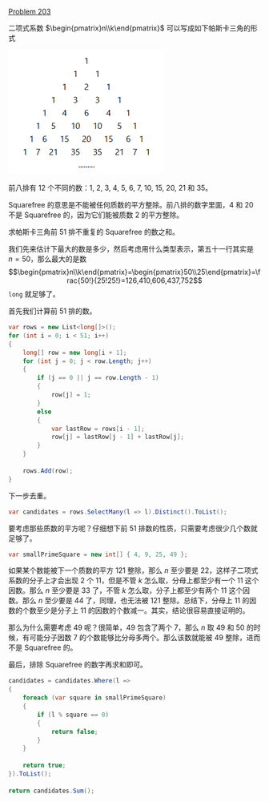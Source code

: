 [Problem 203](https://projecteuler.net/problem=203)

二项式系数 $\begin{pmatrix}n\\k\end{pmatrix}$ 可以写成如下帕斯卡三角的形式

![](203.png)

前八排有 12 个不同的数：1, 2, 3, 4, 5, 6, 7, 10, 15, 20, 21 和 35。

Squarefree 的意思是不能被任何质数的平方整除。前八排的数字里面，4 和 20 不是 Squarefree 的，因为它们能被质数 2 的平方整除。

求帕斯卡三角前 51 排不重复的 Squarefree 的数之和。

我们先来估计下最大的数是多少，然后考虑用什么类型表示，第五十一行其实是 $n=50$，那么最大的是数
$$\begin{pmatrix}n\\k\end{pmatrix}=\begin{pmatrix}50\\25\end{pmatrix}=\frac{50!}{25!25!}=126,410,606,437,752$$
`long` 就足够了。

首先我们计算前 51 排的数。
``` csharp
var rows = new List<long[]>();
for (int i = 0; i < 51; i++)
{
    long[] row = new long[i + 1];
    for (int j = 0; j < row.Length; j++)
    {
        if (j == 0 || j == row.Length - 1)
        {
            row[j] = 1;
        }
        else
        {
            var lastRow = rows[i - 1];
            row[j] = lastRow[j - 1] + lastRow[j];
        }
    }

    rows.Add(row);
}
```
下一步去重。
``` csharp
var candidates = rows.SelectMany(l => l).Distinct().ToList();
```
要考虑那些质数的平方呢？仔细想下前 51 排数的性质，只需要考虑很少几个数就足够了。
``` csharp
var smallPrimeSquare = new int[] { 4, 9, 25, 49 };
```
如果某个数能被下一个质数的平方 121 整除，那么 $n$ 至少要是 22，这样子二项式系数的分子上才会出现 2 个 11，但是不管 $k$ 怎么取，分母上都至少有一个 11 这个因数。那么 $n$ 至少要是 33 了，不管 $k$ 怎么取，分子上都至少有两个 11 这个因数。那么 $n$ 至少要是 44 了，同理，也无法被 121 整除。总结下，分母上 11 的因数的个数至少是分子上 11 的因数的个数减一。其实，结论很容易直接证明的。

那么为什么需要考虑 49 呢？很简单，49 包含了两个 7，那么 $n$ 取 49 和 50 的时候，有可能分子因数 7 的个数能够比分母多两个。那么该数就能被 49 整除，进而不是 Squarefree 的。

最后，排除 Squarefree 的数字再求和即可。
``` csharp
candidates = candidates.Where(l =>
{
    foreach (var square in smallPrimeSquare)
    {
        if (l % square == 0)
        {
            return false;
        }
    }

    return true;
}).ToList();

return candidates.Sum();
```
